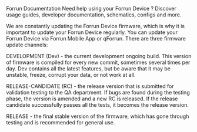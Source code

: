 Forrun Documentation
Need help using your Forrun Device ?
Discover usage guides, developer documentation, schematics, configs and more.


We are constantly updating the Forrun Device firmware, which is why it is important to update your Forrun Device regularly. You can update your Forrun Device via Forrun Mobile App or qForrun. There are three firmware update channels:

﻿DEVELOPMENT (Dev) - the current development ongoing build. This version of firmware is compiled for every new commit, sometimes several times per day. ﻿﻿Dev contains all the latest features, but be aware that it may be unstable, freeze, corrupt your data, or not work at all.

﻿RELEASE-CANDIDATE (RC) - the release version that is submitted for validation testing to the QA department. If bugs are found during the testing phase, the version is amended and a new RC is released. If the release candidate successfully passes all the tests, it becomes the release version.

﻿RELEASE - the final stable version of the firmware, which has gone through testing and is recommended for general use.
